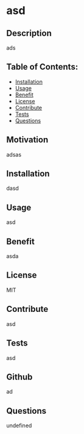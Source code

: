 # asd
  ## Description 
  ads

  ## Table of Contents:
  - [Installation](#Installation)
  - [Usage](#Usage)
  - [Benefit](#Benefit)
  - [License](#License)
  - [Contribute](#Contribute)
  - [Tests](#Tests)
  - [Questions](#Questions)

  ## Motivation
  adsas

  ## Installation
  dasd

  ## Usage
  asd

  ## Benefit
  asda

  ## License
  MIT

  ## Contribute
  asd

  ## Tests
  asd

  ## Github
  ad

  ## Questions
  undefined
